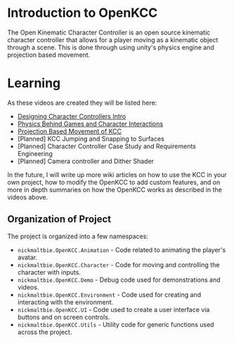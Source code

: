 # Introduction to OpenKCC

The Open Kinematic Character Controller is an open source kinematic character controller that allows for a player moving
as a kinematic object through a scene. This is done through using unity's physics engine and projection based movement.

# Learning

As these videos are created they will be listed here:
* [Designing Character Controllers Intro](https://youtu.be/Hv4CQMCxSWE)
* [Physics Behind Games and Character Interactions](https://youtu.be/rzD-Lm8pOX0)
* [Projection Based Movement of KCC](https://youtu.be/s-99Z_W8bcQ)
* \[Planned\] KCC Jumping and Snapping to Surfaces 
* \[Planned\] Character Controller Case Study and Requirements Engineering
* \[Planned\] Camera controller and Dither Shader

In the future, I will write up more wiki articles on how to use the KCC in your own project, how to modify the OpenKCC
to add custom features, and on more in depth summaries on how the OpenKCC works as described in the videos above.

## Organization of Project

The project is organized into a few namespaces:
* `nickmaltbie.OpenKCC.Animation` - Code related to animating the player's avatar. 
* `nickmaltbie.OpenKCC.Character` - Code for moving and controlling the character with inputs. 
* `nickmaltbie.OpenKCC.Demo` - Debug code used for demonstrations and videos. 
* `nickmaltbie.OpenKCC.Environment` - Code used for creating and interacting with the environment.
* `nickmaltbie.OpenKCC.UI` - Code used to create a user interface via buttons and on screen controls. 
* `nickmaltbie.OpenKCC.Utils` - Utility code for generic functions used across the project.
